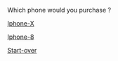 Which phone would you purchase ?

[Iphone-X](../Iphone-X/listen.md)

[Iphone-8](../Iphone-8/listen2.md)

[Start-over](../README.md)